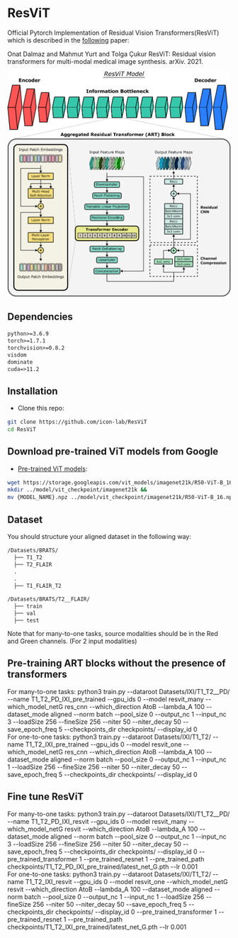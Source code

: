 # ResViT
Official Pytorch Implementation of Residual Vision Transformers(ResViT) which is described in the [following](https://arxiv.org/abs/2106.16031) paper:

Onat Dalmaz and Mahmut Yurt and Tolga Çukur ResViT: Residual vision transformers for multi-modal medical image synthesis. arXiv. 2021.

<img src="main_fig.png" width="600px"/>

## Dependencies

```
python>=3.6.9
torch>=1.7.1
torchvision>=0.8.2
visdom
dominate
cuda=>11.2
```
## Installation
- Clone this repo:
```bash
git clone https://github.com/icon-lab/ResViT
cd ResViT
```

## Download pre-trained ViT models from Google
* [Pre-trained ViT models](https://console.cloud.google.com/storage/vit_models/):
```bash
wget https://storage.googleapis.com/vit_models/imagenet21k/R50-ViT-B_16.npz &&
mkdir ../model/vit_checkpoint/imagenet21k &&
mv {MODEL_NAME}.npz ../model/vit_checkpoint/imagenet21k/R50-ViT-B_16.npz
```

## Dataset
You should structure your aligned dataset in the following way:
```
/Datasets/BRATS/
  ├── T1_T2
  ├── T2_FLAIR
  .
  .
  ├── T1_FLAIR_T2   
```
```
/Datasets/BRATS/T2__FLAIR/
  ├── train
  ├── val  
  ├── test   
```
Note that for many-to-one tasks, source modalities should be in the Red and Green channels. (For 2 input modalities)

## Pre-training ART blocks without the presence of transformers
For many-to-one tasks:
python3 train.py --dataroot Datasets/IXI/T1_T2__PD/ --name T1_T2_PD_IXI_pre_trained --gpu_ids 0 --model resvit_many --which_model_netG res_cnn --which_direction AtoB --lambda_A 100 --dataset_mode aligned --norm batch --pool_size 0 --output_nc 1 --input_nc 3 --loadSize 256 --fineSize 256 --niter 50 --niter_decay 50 --save_epoch_freq 5 --checkpoints_dir checkpoints/ --display_id 0
<br />
For one-to-one tasks:
python3 train.py --dataroot Datasets/IXI/T1_T2/ --name T1_T2_IXI_pre_trained --gpu_ids 0 --model resvit_one --which_model_netG res_cnn --which_direction AtoB --lambda_A 100 --dataset_mode aligned --norm batch --pool_size 0 --output_nc 1 --input_nc 1 --loadSize 256 --fineSize 256 --niter 50 --niter_decay 50 --save_epoch_freq 5 --checkpoints_dir checkpoints/ --display_id 0
<br />
## Fine tune ResViT
For many-to-one tasks:
python3 train.py --dataroot Datasets/IXI/T1_T2__PD/ --name T1_T2_PD_IXI_resvit --gpu_ids 0 --model resvit_many --which_model_netG resvit --which_direction AtoB --lambda_A 100 --dataset_mode aligned --norm batch --pool_size 0 --output_nc 1 --input_nc 3 --loadSize 256 --fineSize 256 --niter 50 --niter_decay 50 --save_epoch_freq 5 --checkpoints_dir checkpoints/ --display_id 0 --pre_trained_transformer 1 --pre_trained_resnet 1 --pre_trained_path checkpoints/T1_T2_PD_IXI_pre_trained/latest_net_G.pth --lr 0.001
<br />
For one-to-one tasks:
python3 train.py --dataroot Datasets/IXI/T1_T2/ --name T1_T2_IXI_resvit --gpu_ids 0 --model resvit_one --which_model_netG resvit --which_direction AtoB --lambda_A 100 --dataset_mode aligned --norm batch --pool_size 0 --output_nc 1 --input_nc 1 --loadSize 256 --fineSize 256 --niter 50 --niter_decay 50 --save_epoch_freq 5 --checkpoints_dir checkpoints/ --display_id 0 --pre_trained_transformer 1 --pre_trained_resnet 1 --pre_trained_path checkpoints/T1_T2_IXI_pre_trained/latest_net_G.pth --lr 0.001
<br />
